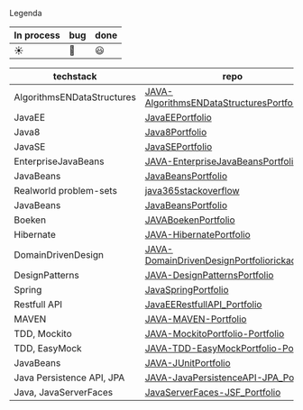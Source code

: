 Legenda

|   In process | bug  | done |
|--|--|--
| :sunny: | :bug:  | :smiley: |


| techstack  | repo  | status | 
|--|--|--|
|  AlgorithmsENDataStructures | [JAVA-AlgorithmsENDataStructuresPortfolio](https://github.com/rickadams2/JAVA-AlgorithmsENDataStructuresPortfolio)
| JavaEE | [JavaEEPortfolio](https://github.com/rickadams2/JavaEEPortfolio)
| Java8 | [Java8Portfolio](https://github.com/rickadams2/Java8Portfolio)
| JavaSE | [JavaSEPortfolio](https://github.com/rickadams2/JavaSEPortfolio)
| EnterpriseJavaBeans | [JAVA-EnterpriseJavaBeansPortfolio](https://github.com/rickadams2/JAVA-EnterpriseJavaBeansPortfolio)
| JavaBeans | [JavaBeansPortfolio](https://github.com/rickadams2/JavaBeansPortfolio)
| Realworld problem-sets | [java365stackoverflow](https://github.com/rickadams2/java365stackoverflow)
|  JavaBeans | [JavaBeansPortfolio](https://github.com/rickadams2/JavaBeansPortfolio)
| Boeken | [JAVABoekenPortfolio](https://github.com/rickadams2/JAVABoekenPortfolio)
| Hibernate | [JAVA-HibernatePortfolio](https://github.com/rickadams2/JAVA-HibernatePortfolio)
| DomainDrivenDesign | [JAVA-DomainDrivenDesignPortfoliorickadams2](https://github.com/rickadams2/JAVA-DomainDrivenDesignPortfolio)
| DesignPatterns | [JAVA-DesignPatternsPortfolio](https://github.com/rickadams2/JAVA-DesignPatternsPortfolio)
| Spring | [JavaSpringPortfolio](https://github.com/rickadams2/JavaSpringPortfolio)
| Restfull API | [JavaEERestfullAPI_Portfolio](https://github.com/rickadams2/JavaEERestfullAPI_Portfolio)
| MAVEN | [JAVA-MAVEN-Portfolio](https://github.com/rickadams2/JAVA-MAVEN-Portfolio)	
|  TDD,  Mockito | [JAVA-MockitoPortfolio-Portfolio](https://github.com/rickadams2/JAVA-MockitoPortfolio-Portfolio)	
| TDD, EasyMock | [JAVA-TDD-EasyMockPortfolio-Portfolio](https://github.com/rickadams2/JAVA-TDD-EasyMockPortfolio-Portfolio)	
|  JavaBeans | [JAVA-JUnitPortfolio](https://github.com/rickadams2/JAVA-JUnitPortfolio)	
| Java Persistence API, JPA | [JAVA-JavaPersistenceAPI-JPA_Portfolio](https://github.com/rickadams2/JAVA-JavaPersistenceAPI-JPA_Portfolio)	
| Java, JavaServerFaces | [JavaServerFaces-JSF_Portfolio](https://github.com/rickadams2/JavaServerFaces-JSF_Portfolio)	






